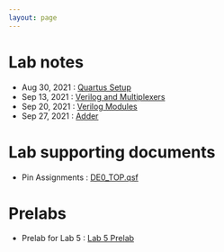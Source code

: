```yaml
---
layout: page
---
```

# Lab notes

- Aug 30, 2021 : [Quartus Setup](/lab_pdfs/ECE275_Lab1_Quartus_Setup.pdf)
- Sep 13, 2021 : [Verilog and Multiplexers](/lab_pdfs/ECE275_Lab2_Multiplexers_Verilog_and_Schematics.pdf)
- Sep 20, 2021 : [Verilog Modules](/lab_pdfs/ECE275_Lab3_Verilog_Modules.pdf)
- Sep 27, 2021 : [Adder](/lab_pdfs/ECE275_Lab4.pdf)

# Lab supporting documents

- Pin Assignments : [DE0_TOP.qsf](/lab_pdfs/DE0_TOP.qsf)

# Prelabs

- Prelab for Lab 5 : [Lab 5 Prelab](/lab_pdfs/ECE275_Lab5_Prelab.pdf)
